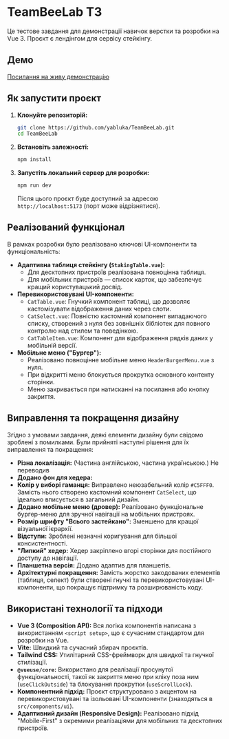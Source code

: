 # TeamBeeLab ТЗ

Це тестове завдання для демонстрації навичок верстки та розробки на Vue 3. Проєкт є лендінгом для сервісу стейкінгу.

## Демо

[Посилання на живу демонстрацію](https://provject.github.io/TeamBeeLab/)

## Як запустити проєкт

1.  **Клонуйте репозиторій:**
    ```bash
    git clone https://github.com/yabluka/TeamBeeLab.git
    cd TeamBeeLab
    ```

2.  **Встановіть залежності:**
    ```bash
    npm install
    ```

3.  **Запустіть локальний сервер для розробки:**
    ```bash
    npm run dev
    ```
    Після цього проєкт буде доступний за адресою `http://localhost:5173` (порт може відрізнятися).

## Реалізований функціонал

В рамках розробки було реалізовано ключові UI-компоненти та функціональність:

*   **Адаптивна таблиця стейкінгу (`StakingTable.vue`):**
    *   Для десктопних пристроїв реалізована повноцінна таблиця.
    *   Для мобільних пристроїв — список карток, що забезпечує кращий користувацький досвід.
*   **Перевикористовувані UI-компоненти:**
    *   `CatTable.vue`: Гнучкий компонент таблиці, що дозволяє кастомізувати відображення даних через слоти.
    *   `CatSelect.vue`: Повністю кастомний компонент випадаючого списку, створений з нуля без зовнішніх бібліотек для повного контролю над стилем та поведінкою.
    *   `CatTableItem.vue`: Компонент для відображення рядків даних у мобільній версії.
*   **Мобільне меню ("Бургер"):**
    *   Реалізовано повноцінне мобільне меню `HeaderBurgerMenu.vue` з нуля.
    *   При відкритті меню блокується прокрутка основного контенту сторінки.
    *   Меню закривається при натисканні на посилання або кнопку закриття.

## Виправлення та покращення дизайну

Згідно з умовами завдання, деякі елементи дизайну були свідомо зроблені з помилками. Були прийняті наступні рішення для їх виправлення та покращення:

*   **Різна локалізація:** (Частина англійською, частина українською.) Не переводив
*   **Додано фон для хедера:**
*   **Колір у виборі гаманця:** Виправлено неюзабельний колір `#C5FFF0`. Замість нього створено кастомний компонент `CatSelect`, що ідеально вписується в загальний дизайн.
*   **Додано мобільне меню (дровер):** Реалізовано функціональне бургер-меню для зручної навігації на мобільних пристроях.
*   **Розмір шрифту "Всього застейкано":** Зменшено для кращої візуальної ієрархії.
*   **Відступи:** Зроблені незначні коригування для більшої консистентності.
*   **"Липкий" хедер:** Хедер закріплено вгорі сторінки для постійного доступу до навігації.
*   **Планшетна версія:** Додано адаптив для планшетів.
*   **Архітектурні покращення:** Замість жорстко закодованих елементів (таблиця, селект) були створені гнучкі та перевикористовувані UI-компоненти, що покращує підтримку та розширюваність коду.

## Використані технології та підходи

*   **Vue 3 (Composition API):** Вся логіка компонентів написана з використанням `<script setup>`, що є сучасним стандартом для розробки на Vue.
*   **Vite:** Швидкий та сучасний збирач проєктів.
*   **Tailwind CSS:** Утилітарний CSS-фреймворк для швидкої та гнучкої стилізації.
*   **`@vueuse/core`:** Використано для реалізації просунутої функціональності, такої як закриття меню при кліку поза ним (`useClickOutside`) та блокування прокрутки (`useScrollLock`).
*   **Компонентний підхід:** Проєкт структуровано з акцентом на перевикористовувані та ізольовані UI-компоненти (знаходяться в `src/components/ui`).
*   **Адаптивний дизайн (Responsive Design):** Реалізовано підхід "Mobile-First" з окремими реалізаціями для мобільних та десктопних пристроїв.